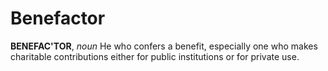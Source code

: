 # Benefactor

**BENEFAC'TOR**, _noun_ He who confers a benefit, especially one who makes charitable contributions either for public institutions or for private use.
